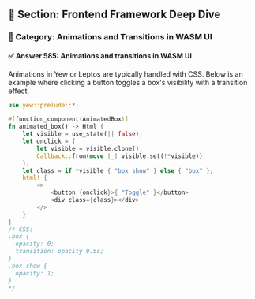 ## 📘 Section: Frontend Framework Deep Dive  
### 🔹 Category: Animations and Transitions in WASM UI  
#### ✅ Answer 585: Animations and transitions in WASM UI

Animations in Yew or Leptos are typically handled with CSS. Below is an example where clicking a button toggles a box's visibility with a transition effect.

```rust
use yew::prelude::*;

#[function_component(AnimatedBox)]
fn animated_box() -> Html {
    let visible = use_state(|| false);
    let onclick = {
        let visible = visible.clone();
        Callback::from(move |_| visible.set(!*visible))
    };
    let class = if *visible { "box show" } else { "box" };
    html! {
        <>
            <button {onclick}>{ "Toggle" }</button>
            <div class={class}></div>
        </>
    }
}
/* CSS:
.box {
  opacity: 0;
  transition: opacity 0.5s;
}
.box.show {
  opacity: 1;
}
*/
```
